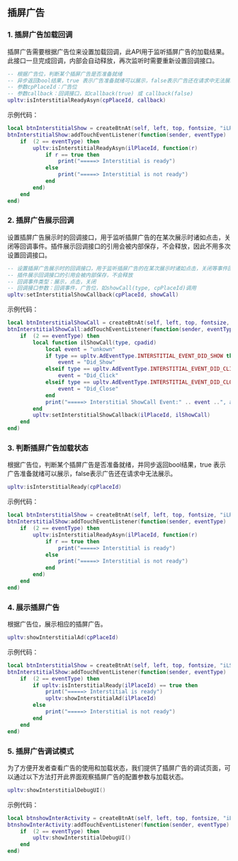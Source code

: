 ## 插屏广告
### 1. 插屏广告加载回调
插屏广告需要根据广告位来设置加载回调，此API用于监听插屏广告的加载结果。此接口一旦完成回调，内部会自动释放，再次监听时需要重新设置回调接口。
```lua
-- 根据广告位，判断某个插屏广告是否准备就绪
-- 异步返回bool结果，true 表示广告准备就绪可以展示，false表示广告还在请求中无法展示
-- 参数cpPlaceId：广告位
-- 参数callback：回调接口，如callback(true) 或 callback(false)
upltv:isInterstitialReadyAsyn(cpPlaceId, callback)
```
示例代码：
```lua
local btnInterstitialShow = createBtnAt(self, left, top, fontsize, "iLReadyAsyn")
btnInterstitialShow:addTouchEventListener(function(sender, eventType)
    if  (2 == eventType) then
        upltv:isInterstitialReadyAsyn(ilPlaceId, function(r)
            if r == true then
                print("=====> Interstitial is ready")
            else
                print("=====> Interstitial is not ready")
            end
        end)
    end
end)
```
### 2. 插屏广告展示回调
设置插屏广告展示时的回调接口，用于监听插屏广告的在某次展示时诸如点击，关闭等回调事件。插件展示回调接口的引用会被内部保存，不会释放，因此不用多次设置回调接口。
```lua
-- 设置插屏广告展示时的回调接口，用于监听插屏广告的在某次展示时诸如点击，关闭等事件回调
-- 插件展示回调接口的引用会被内部保存，不会释放
-- 回调事件类型：展示，点击，关闭
-- 回调接口参数：回调事件，广告位，如showCall(type, cpPlaceId)调用
upltv:setInterstitialShowCallback(cpPlaceId, showCall)
```
示例代码：
```lua
local btnInterstitialShowCall = createBtnAt(self, left, top, fontsize, "iLShowCall")
btnInterstitialShowCall:addTouchEventListener(function(sender, eventType)
    if  (2 == eventType) then
        local function ilShowCall(type, cpadid)
            local event = "unkown"
            if type == upltv.AdEventType.INTERSTITIAL_EVENT_DID_SHOW then
                event = "Did_Show"
            elseif type == upltv.AdEventType.INTERSTITIAL_EVENT_DID_CLICK then
                event = "Did_Click"
            elseif type == upltv.AdEventType.INTERSTITIAL_EVENT_DID_CLOSE then
                event = "Did_Close"
            end
            print("=====> Interstitial ShowCall Event:" .. event ..", at :" .. cpadid)
        end
        upltv:setInterstitialShowCallback(ilPlaceId, ilShowCall)
    end
end)
```
### 3. 判断插屏广告加载状态
根据广告位，判断某个插屏广告是否准备就绪，并同步返回bool结果，true 表示广告准备就绪可以展示，false表示广告还在请求中无法展示。
```lua
upltv:isInterstitialReady(cpPlaceId)
```
示例代码：
```lua
local btnInterstitialShow = createBtnAt(self, left, top, fontsize, "iLReadyAsyn")
btnInterstitialShow:addTouchEventListener(function(sender, eventType)
    if  (2 == eventType) then
        upltv:isInterstitialReadyAsyn(ilPlaceId, function(r)
            if r == true then
                print("=====> Interstitial is ready")
            else
                print("=====> Interstitial is not ready")
            end
        end)
    end
end)
```
### 4. 展示插屏广告
根据广告位，展示相应的插屏广告。
```lua
upltv:showInterstitialAd(cpPlaceId)
```
示例代码：
```lua
local btnInterstitialShow = createBtnAt(self, left, top, fontsize, "iLShow")
btnInterstitialShow:addTouchEventListener(function(sender, eventType)
    if  (2 == eventType) then
        if upltv:isInterstitialReady(ilPlaceId) == true then
            print("=====> Interstitial is ready")
            upltv:showInterstitialAd(ilPlaceId)
        else
            print("=====> Interstitial is not ready")
        end
    end
end)
```
### 5. 插屏广告调试模式
为了方便开发者查看广告的使用和加载状态，我们提供了插屏广告的调试页面，可以通过以下方法打开此界面观察插屏广告的配置参数与加载状态。
```lua
upltv:showInterstitialDebugUI()
```
示例代码：
```lua
local btnshowInterActivity = createBtnAt(self, left, top, fontsize, "iLDebugUI")
btnshowInterActivity:addTouchEventListener(function(sender, eventType)
    if  (2 == eventType) then
        upltv:showInterstitialDebugUI()
    end
end)
```